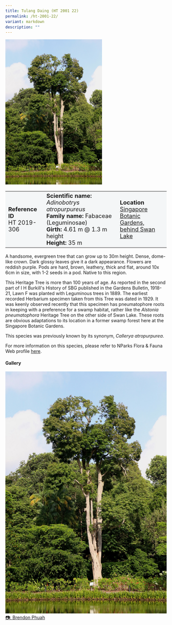 ```yaml
---
title: Tulang Daing (HT 2001 22)
permalink: /ht-2001-22/
variant: markdown
description: ""
---
```

<div class="isomer-image-wrapper">
<img style="width: 60%;" src="/images/Heritage_trees_photos/adibatr_ht2001-22_habit.jpg">
</div>
<table style="minWidth: 100px; font-size: 18px; background: #F4F6F7">
<tbody><tr>
<td rowspan="1" colspan="1">
<strong>Reference ID</strong>
<br>HT 2019-306
</td>
<td rowspan="1" colspan="1">
<strong>Scientific name:</strong>  <em>Adinobotrys atropurpureus</em>
<br><strong>Family name:</strong> Fabaceae (Leguminosae)
<br><strong>Girth:</strong> 4.61 m @ 1.3 m height
<br><strong>Height: </strong>35 m
</td>
<td rowspan="1" colspan="1">
<strong>Location</strong><a href="https://www.onemap.gov.sg/?lat=1.307399000000949&amp;lng=103.81580000000169">
<br>Singapore Botanic Gardens,
<br>behind Swan Lake</a>
</td>
</tr>
</tbody></table>
<p>A handsome, evergreen tree that can grow up to 30m height. Dense, dome-like crown. Dark glossy leaves give it a dark appearance. Flowers are reddish purple. Pods are hard, brown, leathery, thick and flat, around 10x 6cm in size, with 1-2 seeds in a pod. Native to this region. </p>
  
<p>This Heritage Tree is more than 100 years of age. As reported in the second part of I H Burkill's History of SBG published in the Gardens Bulletin, 1918-21, Lawn F was planted with Leguminous trees in 1889. The earliest recorded Herbarium specimen taken from this Tree was dated in 1929. It was keenly observed recently that this specimen has pneumatophore roots in keeping with a preference for a swamp habitat, rather like the <em>Alstonia pneumatophora</em> Heritage Tree on the other side of Swan Lake. These roots are obvious adaptations to its location in a former swamp forest here at the Singapore Botanic Gardens.</p>

<p>This species was previously known by its synonym, <em>Callerya atropurpurea</em>.</p>
	
<p>For more information on this species, please refer to NParks Flora &amp; Fauna Web profile <a href="https://www.nparks.gov.sg/florafaunaweb/flora/2/7/2769">here</a>.</p>

<h4>Gallery</h4>
<div class="isomer-card-grid">
<a href="/images/Heritage_trees_photos/adibatr_ht2001-22_habit.jpg" class="isomer-card">
<div class="isomer-card-image">
<div class="isomer-image-wrapper"><img src="/images/Heritage_trees_photos/adibatr_ht2001-22_habit.jpg"></div></div>
<div class="isomer-card-body"><div class="isomer-card-description">📷: Brendon Phuah</div></div></a><br></div>